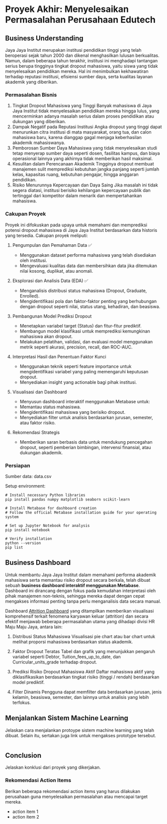 # Proyek Akhir: Menyelesaikan Permasalahan Perusahaan Edutech

## Business Understanding
Jaya Jaya Institut merupakan institusi pendidikan tinggi yang telah beroperasi sejak tahun 2000 dan dikenal menghasilkan lulusan berkualitas. Namun, dalam beberapa tahun terakhir, institusi ini menghadapi tantangan serius berupa tingginya tingkat dropout mahasiswa, yaitu siswa yang tidak menyelesaikan pendidikan mereka. Hal ini menimbulkan kekhawatiran terhadap reputasi institusi, efisiensi sumber daya, serta kualitas layanan akademik yang diberikan.

### Permasalahan Bisnis
1. Tingkat Dropout Mahasiswa yang Tinggi
   Banyak mahasiswa di Jaya Jaya Institut tidak menyelesaikan pendidikan mereka hingga lulus, yang mencerminkan adanya masalah serius dalam proses pendidikan atau dukungan yang diberikan.
2. Dampak Negatif pada Reputasi Institusi
   Angka dropout yang tinggi dapat menurunkan citra institusi di mata masyarakat, orang tua, dan calon mahasiswa baru, karena dianggap gagal menjaga keberhasilan akademik mahasiswanya.
3. Pemborosan Sumber Daya 
   Mahasiswa yang tidak menyelesaikan studi tetap menyerap sumber daya seperti dosen, fasilitas kampus, dan biaya operasional lainnya yang akhirnya tidak memberikan hasil maksimal.
4. Kesulitan dalam Perencanaan Akademik
   Tingginya dropout membuat manajemen sulit memprediksi kebutuhan jangka panjang seperti jumlah kelas, kapasitas ruang, kebutuhan pengajar, hingga anggaran pendidikan.
5. Risiko Menurunnya Kepercayaan dan Daya Saing
   Jika masalah ini tidak segera diatasi, institusi berisiko kehilangan kepercayaan publik dan tertinggal dari kompetitor dalam menarik dan mempertahankan mahasiswa.


### Cakupan Proyek
Proyek ini difokuskan pada upaya untuk memahami dan memprediksi potensi dropout mahasiswa di Jaya Jaya Institut berdasarkan data historis yang tersedia. Cakupan proyek meliputi:
1. Pengumpulan dan Pemahaman Data ✅
   - Menggunakan dataset performa mahasiswa yang telah disediakan oleh institusi.
   - Mengevaluasi kualitas data dan membersihkan data jika ditemukan nilai kosong, duplikat, atau anomali.

2. Eksplorasi dan Analisis Data (EDA) ✅
   - Menganalisis distribusi status mahasiswa (Dropout, Graduate, Enrolled).
   - Mengidentifikasi pola dan faktor-faktor penting yang berhubungan dengan dropout seperti nilai, status utang, kehadiran, dan beasiswa.

3. Pembangunan Model Prediksi Dropout
   - Menetapkan variabel target (Status) dan fitur-fitur prediktif.
   - Membangun model klasifikasi untuk memprediksi kemungkinan mahasiswa akan dropout.
   - Melakukan pelatihan, validasi, dan evaluasi model menggunakan metrik seperti akurasi, precision, recall, dan ROC-AUC.

4. Interpretasi Hasil dan Penentuan Faktor Kunci
   - Menggunakan teknik seperti feature importance untuk mengidentifikasi variabel yang paling memengaruhi keputusan dropout.
   - Menyediakan insight yang actionable bagi pihak institusi.

5. Visualisasi dan Dashboard
   - Menyusun dashboard interaktif menggunakan Metabase untuk:
   - Memantau status mahasiswa.
   - Mengidentifikasi mahasiswa yang berisiko dropout.
   - Menyediakan filter untuk analisis berdasarkan jurusan, semester, atau faktor risiko.

6. Rekomendasi Strategis
   - Memberikan saran berbasis data untuk mendukung pencegahan dropout, seperti pemberian bimbingan, intervensi finansial, atau dukungan akademik.



### Persiapan

Sumber data: data.csv

Setup environment:
```
# Install necessary Python libraries
pip install pandas numpy matplotlib seaborn scikit-learn

# Install Metabase for dashboard creation
# Follow the official Metabase installation guide for your operating system

# Set up Jupyter Notebook for analysis
pip install notebook

# Verify installation
python --version
pip list
```

## Business Dashboard
Untuk membantu Jaya Jaya Institut dalam memahami performa akademik mahasiswa serta memantau risiko dropout secara berkala, telah dibuat sebuah **business dashboard interaktif menggunakan Metabase**. Dashboard ini dirancang dengan fokus pada kemudahan interpretasi oleh pihak manajemen non-teknis, sehingga mereka dapat dengan cepat mengakses informasi penting tanpa perlu menganalisis data secara manual.

Dashboard [Attrition Dashboard](./Attrition%20Dashboard.pdf) yang ditampilkan memberikan visualisasi komprehensif terkait fenomena karyawan keluar (attrition) dan secara efektif menjawab beberapa permasalahan utama yang dihadapi divisi HR Maju Maju Jaya, antara lain:

1. Distribusi Status Mahasiswa
   Visualisasi pie chart atau bar chart untuk melihat proporsi mahasiswa berdasarkan status akademik.

2. Faktor Dropout Teratas
   Tabel dan grafik yang menunjukkan pengaruh variabel seperti Debtor, Tuition_fees_up_to_date, dan Curricular_units_grade terhadap dropout.

3. Prediksi Risiko Dropout Mahasiswa Aktif
   Daftar mahasiswa aktif yang diklasifikasikan berdasarkan tingkat risiko (tinggi / rendah) berdasarkan model prediktif.

4. Filter Dinamis
   Pengguna dapat memfilter data berdasarkan jurusan, jenis kelamin, beasiswa, semester, dan lainnya untuk analisis yang lebih terfokus.

## Menjalankan Sistem Machine Learning
Jelaskan cara menjalankan protoype sistem machine learning yang telah dibuat. Selain itu, sertakan juga link untuk mengakses prototype tersebut.

```

```

## Conclusion
Jelaskan konklusi dari proyek yang dikerjakan.

### Rekomendasi Action Items
Berikan beberapa rekomendasi action items yang harus dilakukan perusahaan guna menyelesaikan permasalahan atau mencapai target mereka.
- action item 1
- action item 2
